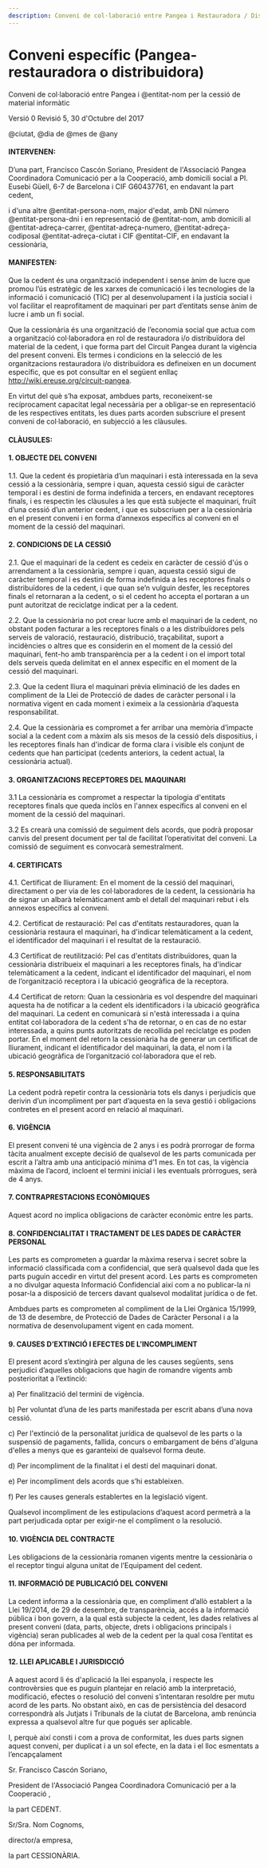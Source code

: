 ```yaml
---
description: Conveni de col·laboració entre Pangea i Restauradora / Distribuidora
---
```


# Conveni específic \(Pangea-restauradora o distribuidora\)

Conveni de col·laboració entre Pangea i @entitat-nom per la cessió de material informàtic

Versió 0 Revisió 5, 30 d'Octubre del 2017

@ciutat, @dia de @mes de @any

#### INTERVENEN:

D’una part, Francisco Cascón Soriano, President de l'Associació Pangea Coordinadora Comunicació per a la Cooperació, amb domicili social a Pl. Eusebi Güell, 6-7 de Barcelona i CIF G60437761, en endavant la part cedent, 

i d'una altre @entitat-persona-nom, major d'edat, amb DNI número @entitat-persona-dni i en representació de @entitat-nom, amb domicili al @entitat-adreça-carrer, @entitat-adreça-numero, @entitat-adreça-codiposal @entitat-adreça-ciutat i CIF @entitat-CIF, en endavant la cessionària,

#### MANIFESTEN:

Que la cedent és una organització independent i sense ànim de lucre que promou l’ús estratègic de les xarxes de comunicació i les tecnologies de la informació i comunicació \(TIC\) per al desenvolupament i la justícia social i vol facilitar el reaprofitament de maquinari per part d’entitats sense ànim de lucre i amb un fi social.

Que la cessionària és una organització de l’economia social que actua com a organització col·laboradora en rol de restauradora i/o distribuïdora del material de la cedent, i que forma part del Circuit Pangea durant la vigència del present conveni. Els termes i condicions en la selecció de les organitzacions restauradora i/o distribuïdora es defineixen en un document específic, que es pot consultar en el següent enllaç http://wiki.ereuse.org/circuit-pangea. 

En virtut del què s’ha exposat, ambdues parts, reconeixent-se recíprocament capacitat legal necessària per a obligar-se en representació de les respectives entitats, les dues parts acorden subscriure el present conveni de col·laboració, en subjecció a les clàusules. 

#### CLÀUSULES:

#### 1. OBJECTE DEL CONVENI

1.1. Que la cedent és propietària d’un maquinari i està interessada en la seva cessió a la cessionària, sempre i quan, aquesta cessió sigui de caràcter temporal i es destini de forma indefinida a tercers, en endavant receptores finals, i es respectin les clàusules a les que està subjecte el maquinari, fruït d’una cessió d’un anterior cedent, i que es subscriuen per a la cessionària en el present conveni i en forma d’annexos específics al conveni en el moment de la cessió del maquinari.

#### 2. CONDICIONS DE LA CESSIÓ

2.1. Que el maquinari de la cedent es cedeix en caràcter de cessió d'ús o arrendament a la cessionària, sempre i quan, aquesta cessió sigui de caràcter temporal i es destini de forma indefinida a les receptores finals o distribuïdores de la cedent, i que quan se’n vulguin desfer, les receptores finals el retornaran a la cedent, o si el cedent ho accepta el portaran a un punt autoritzat de reciclatge indicat per a la cedent. 

2.2. Que la cessionària no pot crear lucre amb el maquinari de la cedent, no obstant poden facturar a les receptores finals o a les distribuïdores pels serveis de valoració, restauració, distribució, traçabilitat, suport a incidències o altres que es considerin en el moment de la cessió del maquinari, fent-ho amb transparència per a la cedent i on el import total dels serveis queda delimitat en el annex específic en el moment de la cessió del maquinari.

2.3. Que la cedent lliura el maquinari prèvia eliminació de les dades en compliment de la Llei de Protecció de dades de caràcter personal i la normativa vigent en cada moment i eximeix a la cessionària d’aquesta responsabilitat.

2.4. Que la cessionària es compromet a fer arribar una memòria d’impacte social a la cedent com a màxim als sis mesos de la cessió dels dispositius, i les receptores finals han d'indicar de forma clara i visible els conjunt de cedents que han participat \(cedents anteriors, la cedent actual, la cessionària actual\).

#### 3. ORGANITZACIONS RECEPTORES DEL MAQUINARI

3.1 La cessionària es compromet a respectar la tipologia d'entitats receptores finals que queda inclòs en l'annex específics al conveni en el moment de la cessió del maquinari. 

3.2 Es crearà una comissió de seguiment dels acords, que podrà proposar canvis del present document per tal de facilitat l’operativitat del conveni. La comissió de seguiment es convocarà semestralment.

#### 4. CERTIFICATS

4.1. Certificat de lliurament: En el moment de la cessió del maquinari, directament o per via de les col·laboradores de la cedent, la cessionària ha de signar un albarà telemàticament amb el detall del maquinari rebut i els annexos específics al conveni. 

4.2. Certificat de restauració: Pel cas d'entitats restauradores, quan  la cessionària restaura el maquinari, ha d'indicar telemàticament a la cedent, el identificador del maquinari i el resultat de la restauració. 

4.3 Certificat de reutilització: Pel cas d'entitats distribuïdores, quan la cessionària distribueix el maquinari a les receptores finals, ha d'indicar telemàticament a la cedent, indicant el identificador del maquinari, el nom de l’organització receptora i la ubicació geogràfica de la receptora.

4.4 Certificat de retorn:  Quan la cessionària es vol despendre del maquinari aquesta ha de notificar a la cedent els identificadors i la ubicació geogràfica del maquinari. La cedent en comunicarà si n'està interessada i a quina entitat col·laboradora de la cedent s'ha de retornar, o en cas de no estar interessada, a quins punts autoritzats de recollida pel reciclatge es poden portar. En el moment del retorn la cessionària ha de generar un certificat de lliurament, indicant el identificador del maquinari, la data, el nom i la ubicació geogràfica de l’organització col·laboradora que el reb.

#### 5. RESPONSABILITATS

La cedent podrà repetir contra la cessionària tots els danys i perjudicis que derivin d’un incompliment per part d’aquesta en la seva gestió i obligacions contretes en el present acord en relació al maquinari.

#### 6. VIGÈNCIA

El present conveni té una vigència de 2 anys i es podrà prorrogar de forma tàcita anualment excepte decisió de qualsevol de les parts comunicada per escrit a l’altra amb una anticipació mínima d’1 mes. En tot cas, la vigència màxima de l’acord, incloent el termini inicial i les eventuals pròrrogues, serà de 4 anys.

#### 7. CONTRAPRESTACIONS ECONÒMIQUES

Aquest acord no implica obligacions de caràcter econòmic entre les parts.

#### 8. CONFIDENCIALITAT I TRACTAMENT DE LES DADES DE CARÀCTER PERSONAL

Les parts es comprometen a guardar la màxima reserva i secret sobre la informació classificada com a confidencial, que serà qualsevol dada que les parts puguin accedir en virtut del present acord. Les parts es comprometen a no divulgar aquesta Informació Confidencial així com a no publicar-la ni posar-la a disposició de tercers davant qualsevol modalitat jurídica o de fet.

Ambdues parts es comprometen al compliment de la Llei Orgànica 15/1999, de 13 de desembre, de Protecció de Dades de Caràcter Personal i a la normativa de desenvolupament vigent en cada moment.

#### 9. CAUSES D’EXTINCIÓ I EFECTES DE L’INCOMPLIMENT

El present acord s’extingirà per alguna de les causes següents, sens perjudici d’aquelles obligacions que hagin de romandre vigents amb posterioritat a l’extinció: 

a\) Per finalització del termini de vigència. 

b\) Per voluntat d’una de les parts manifestada per escrit abans d’una nova cessió. 

c\) Per l'extinció de la personalitat jurídica de qualsevol de les parts o la suspensió de pagaments, fallida, concurs o embargament de béns d'alguna d'elles a menys que es garanteixi de qualsevol forma deute.

d\) Per incompliment de la finalitat i el destí del maquinari donat. 

e\) Per incompliment dels acords que s’hi estableixen. 

f\) Per les causes generals establertes en la legislació vigent.

Qualsevol incompliment de les estipulacions d’aquest acord permetrà a la part perjudicada optar per exigir-ne el compliment o la resolució.

#### 10. VIGÈNCIA DEL CONTRACTE

Les obligacions de la cessionària romanen vigents mentre la cessionària o el receptor tingui alguna unitat de l’Equipament del cedent.

#### 11. INFORMACIÓ DE PUBLICACIÓ DEL CONVENI

La cedent informa a la cessionària que, en compliment d’allò establert a la Llei 19/2014, de 29 de desembre, de transparència, accés a la informació pública i bon govern, a la qual està subjecte la cedent, les dades relatives al present conveni \(data, parts, objecte, drets i obligacions principals i vigència\) seran publicades al web de la cedent per la qual cosa l’entitat es dóna per informada.

#### 12. LLEI APLICABLE I JURISDICCIÓ

A aquest acord li és d'aplicació la llei espanyola, i respecte les controvèrsies que es puguin plantejar en relació amb la interpretació, modificació, efectes o resolució del conveni s’intentaran resoldre per mutu acord de les parts. No obstant això, en cas de persistència del desacord correspondrà als Jutjats i Tribunals de la ciutat de Barcelona, amb renúncia expressa a qualsevol altre fur que pogués ser aplicable. 

I, perquè així consti i com a prova de conformitat, les dues parts signen aquest conveni, per duplicat i a un sol efecte, en la data i el lloc esmentats a l’encapçalament



Sr. Francisco Cascón Soriano, 

President de l'Associació Pangea Coordinadora Comunicació per a la Cooperació , 

la part CEDENT.



 

Sr/Sra. Nom Cognoms, 

director/a empresa, 

la part CESSIONÀRIA.



